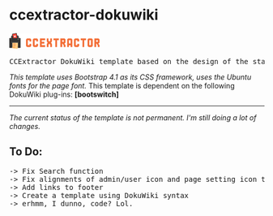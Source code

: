 # ccextractor-dokuwiki
<img src="images/ccx_logo&text.png"/>

<pre>CCExtractor DokuWiki template based on the design of the static site "ccx-studentspage". Work in progress.</pre>
<i>This template uses Bootstrap 4.1 as its CSS framework, uses the Ubuntu fonts for the page font.</i>
This template is dependent on the following DokuWiki plug-ins: <strong>[bootswitch]</strong>
<hr>

<i>The current status of the template is not permanent. I'm still doing a lot of changes.</i>


<h2> To Do: </h2>

<pre>
-> Fix Search function
-> Fix alignments of admin/user icon and page setting icon to match the navbar links
-> Add links to footer
-> Create a template using DokuWiki syntax
-> erhmm, I dunno, code? Lol.
</pre>
